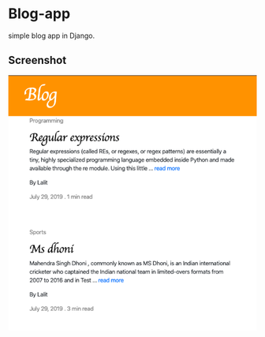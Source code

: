 # Blog-app
simple blog app in Django. 

## Screenshot

![Home-Page](https://github.com/lalit97/Blog-app/blob/master/src/blog/static/blog/images/home.png)